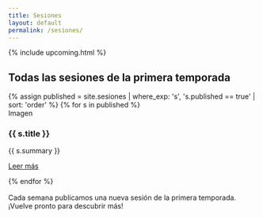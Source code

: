 ```yaml
---
title: Sesiones
layout: default
permalink: /sesiones/
---
```

{% include upcoming.html %}

<section class="section">
  <h2>Todas las sesiones de la primera temporada</h2>
  <div class="card-grid">
    {% assign published = site.sesiones | where_exp: 's', 's.published == true' | sort: 'order' %}
    {% for s in published %}
      <article class="card">
        <div class="placeholder">Imagen</div>
        <h3>{{ s.title }}</h3>
        <p>{{ s.summary }}</p>
        <p><a class="btn" href="{{ s.url | relative_url }}">Leer más</a></p>
      </article>
    {% endfor %}
  </div>
  <p style="margin-top:16px;color:var(--muted)">Cada semana publicamos una nueva sesión de la primera temporada. ¡Vuelve pronto para descubrir más!</p>
</section>